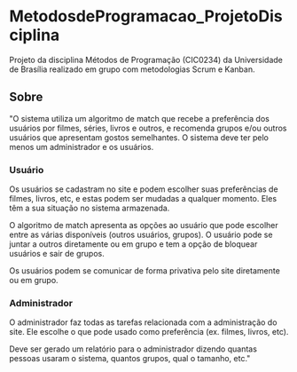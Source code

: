 # MetodosdeProgramacao_ProjetoDisciplina
Projeto da disciplina Métodos de Programação (CIC0234) da Universidade de Brasília realizado em grupo com metodologias Scrum e Kanban. 

## Sobre
"O sistema utiliza um algoritmo de match que recebe a preferência dos usuários  por filmes, séries, livros e outros, e recomenda grupos e/ou outros usuários que apresentam gostos semelhantes. O sistema deve ter pelo menos um administrador e os usuários. 

### Usuário
Os usuários se cadastram no site e podem escolher suas preferências de filmes, livros, etc, e estas podem ser mudadas a qualquer momento. Eles têm a sua situação no sistema armazenada. 

O algoritmo de match apresenta as opções ao usuário que pode escolher entre as várias disponíveis (outros usuários, grupos). O usuário pode se juntar a outros diretamente ou em grupo e tem a opção de bloquear usuários e sair de grupos. 

Os usuários podem se comunicar de forma privativa pelo site diretamente ou em grupo. 
 

### Administrador
O administrador faz todas as tarefas relacionada com a administração do site. Ele escolhe o que pode usado como preferência (ex. filmes, livros, etc).

Deve ser gerado um relatório para o administrador dizendo quantas pessoas usaram o sistema, quantos grupos, qual o tamanho, etc."
